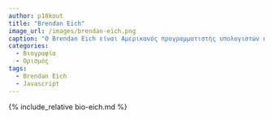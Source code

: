 ```yaml
---
author: p18kout
title: "Brendan Eich"
image_url: /images/brendan-eich.png
caption: "Ο Brendan Eich είναι Αμερικανός προγραμματιστής υπολογιστών και στέλεχος τεχνολογίας. Δημιούργησε τη γλώσσα προγραμματισμού JavaScript και συνίδρυσε το Mozilla Corporation."
categories:
  - Βιογραφία 
  - Ορισμός 
tags:
  - Brendan Eich
  - Javascript
---
```


{% include_relative bio-eich.md %}
